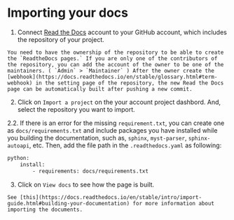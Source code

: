 # Importing your docs

1. Connect [Read the Docs](https://readthedocs.org/) account to your GitHub account, which includes the repository of your project.

```{note}
You need to have the ownership of the repository to be able to create the `ReadtheDocs pages.` If you are only one of the contributors of the repository, you can add the account of the owner to be one of the maintainers. ( `Admin` > `Maintainer` ) After the owner create the [webhook](https://docs.readthedocs.io/en/stable/glossary.html#term-webhook) in the setting page of the repository, the new Read the Docs page can be automatically built after pushing a new commit. 
```

2. Click on `Import a project` on the your account project dashbord. And, select the repository you want to import.

2.2. If there is an error for the missing `requirement.txt`, you can create one as `docs/requirements.txt` and include packages you have installed while you building the documentation, such as, `sphinx`, `myst-parser`, `sphinx-autoapi`, etc. Then, add the file path in the `.readthedocs.yaml` as following:

```sh
python:
    install: 
        - requirements: docs/requirements.txt
```

3. Click on `View docs` to see how the page is built.

```{seealso}
See [this](https://docs.readthedocs.io/en/stable/intro/import-guide.html#building-your-documentation) for more information about importing the documents.
```
